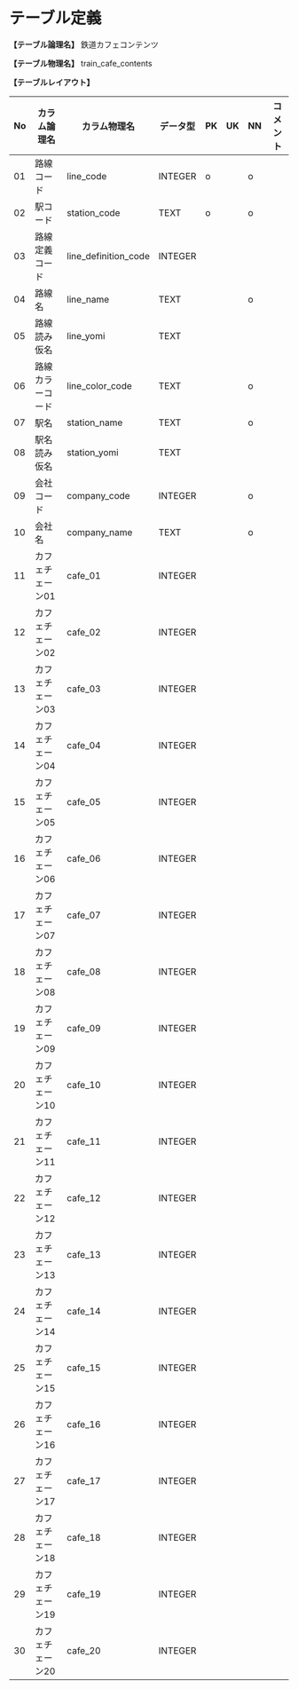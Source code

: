 # テーブル定義

**【テーブル論理名】**
鉄道カフェコンテンツ

**【テーブル物理名】**
train_cafe_contents

**【テーブルレイアウト】**

| No  | カラム論理名        | カラム物理名              | データ型  | PK  | UK  | NN  | コメント                    |
| --- | ------------------- | ------------------------  | --------- | --- | --- | --- | --------------------------- |
| 01  | 路線コード          | line_code                 | INTEGER   | o   |     | o   |                             |
| 02  | 駅コード            | station_code              | TEXT      | o   |     | o   |                             |
| 03  | 路線定義コード      | line_definition_code      | INTEGER   |     |     |     |                             |
| 04  | 路線名              | line_name                 | TEXT      |     |     | o   |                             |
| 05  | 路線読み仮名        | line_yomi                 | TEXT      |     |     |     |                             |
| 06  | 路線カラーコード    | line_color_code           | TEXT      |     |     | o   |                             |
| 07  | 駅名                | station_name              | TEXT      |     |     | o   |                             |
| 08  | 駅名読み仮名        | station_yomi              | TEXT      |     |     |     |                             |
| 09  | 会社コード          | company_code              | INTEGER   |     |     | o   |                             |
| 10  | 会社名              | company_name              | TEXT      |     |     | o   |                             |
| 11  | カフェチェーン01    | cafe_01                   | INTEGER   |     |     |     |                             |
| 12  | カフェチェーン02    | cafe_02                   | INTEGER   |     |     |     |                             |
| 13  | カフェチェーン03    | cafe_03                   | INTEGER   |     |     |     |                             |
| 14  | カフェチェーン04    | cafe_04                   | INTEGER   |     |     |     |                             |
| 15  | カフェチェーン05    | cafe_05                   | INTEGER   |     |     |     |                             |
| 16  | カフェチェーン06    | cafe_06                   | INTEGER   |     |     |     |                             |
| 17  | カフェチェーン07    | cafe_07                   | INTEGER   |     |     |     |                             |
| 18  | カフェチェーン08    | cafe_08                   | INTEGER   |     |     |     |                             |
| 19  | カフェチェーン09    | cafe_09                   | INTEGER   |     |     |     |                             |
| 20  | カフェチェーン10    | cafe_10                   | INTEGER   |     |     |     |                             |
| 21  | カフェチェーン11    | cafe_11                   | INTEGER   |     |     |     |                             |
| 22  | カフェチェーン12    | cafe_12                   | INTEGER   |     |     |     |                             |
| 23  | カフェチェーン13    | cafe_13                   | INTEGER   |     |     |     |                             |
| 24  | カフェチェーン14    | cafe_14                   | INTEGER   |     |     |     |                             |
| 25  | カフェチェーン15    | cafe_15                   | INTEGER   |     |     |     |                             |
| 26  | カフェチェーン16    | cafe_16                   | INTEGER   |     |     |     |                             |
| 27  | カフェチェーン17    | cafe_17                   | INTEGER   |     |     |     |                             |
| 28  | カフェチェーン18    | cafe_18                   | INTEGER   |     |     |     |                             |
| 29  | カフェチェーン19    | cafe_19                   | INTEGER   |     |     |     |                             |
| 30  | カフェチェーン20    | cafe_20                   | INTEGER   |     |     |     |                             |


